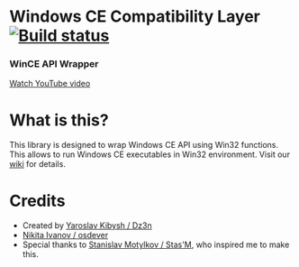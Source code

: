 # Windows CE Compatibility Layer [![Build status](https://ci.appveyor.com/api/projects/status/93fytq537hcb2nw9?svg=true)](https://ci.appveyor.com/project/feel-the-dz3n/wcecl)
### WinCE API Wrapper

[Watch YouTube video](https://youtu.be/igz8mekvr8A)

# What is this?
This library is designed to wrap Windows CE API using Win32 functions. This allows to run Windows CE executables in Win32 environment. Visit our [wiki](https://github.com/feel-the-dz3n/wcecl/wiki) for details.

# Credits
 - Created by [Yaroslav Kibysh / Dz3n](https://github.com/feel-the-dz3n)
 - [Nikita Ivanov / osdever](https://github.com/osdeverr)
 - Special thanks to [Stanislav Motylkov / Stas'M](https://github.com/binarymaster), who inspired me to make this.

